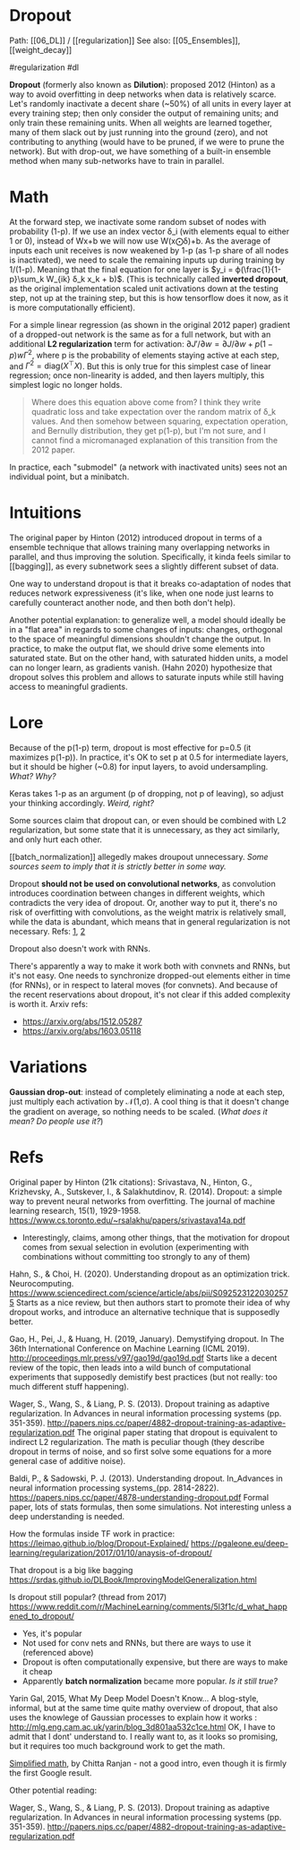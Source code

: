 # Dropout

Path: [[06_DL]] / [[regularization]]
See also: [[05_Ensembles]], [[weight_decay]]

#regularization #dl


**Dropout** (formerly also known as **Dilution**): proposed 2012 (Hinton) as a way to avoid overfitting in deep networks when data is relatively scarce. Let's randomly inactivate a decent share (~50%) of all units in every layer at every training step; then only consider the output of remaining units; and only train these remaining units. When all weights are learned together, many of them slack out by just running into the ground (zero), and not contributing to anything (would have to be pruned, if we were to prune the network). But with drop-out, we have something of a built-in ensemble method when many sub-networks have to train in parallel.

# Math

At the forward step, we inactivate some random subset of nodes with probability (1-p). If we use an index vector δ_i (with elements equal to either 1 or 0), instead of Wx+b we will now use W(x⨀δ)+b. As the average of inputs each unit receives is now weakened by 1-p (as 1-p share of all nodes is inactivated), we need to scale the remaining inputs up during training by 1/(1-p). Meaning that the final equation for one layer is $y_i = ϕ(\frac{1}{1-p}\sum_k W_{ik} δ_k x_k + b)$. (This is technically called **inverted dropout**, as the original implementation scaled unit activations down at the testing step, not up at the training step, but this is how tensorflow does it now, as it is more computationally efficient).

For a simple linear regression (as shown in the original 2012 paper) gradient of a dropped-out network is the same as for a full network, but with an additional **L2 regularization** term for activation: $∂J'/∂w = ∂J/∂w + p(1-p)wΓ^2$, where p is the probability of elements staying active at each step, and $Γ^2 = \text{diag} (X ^\top X)$. But this is only true for this simplest case of linear regression; once non-linearity is added, and then layers multiply, this simplest logic no longer holds.

> Where does this equation above come from? I think they write quadratic loss and take expectation over the random matrix of δ_k values. And then somehow between squaring, expectation operation, and Bernully distribution, they get p(1-p), but I'm not sure, and I cannot find a micromanaged explanation of this transition from the 2012 paper.

In practice, each "submodel" (a network with inactivated units) sees not an individual point, but a minibatch.

# Intuitions

The original paper by Hinton (2012) introduced dropout in terms of a ensemble technique that allows training many overlapping networks in parallel, and thus improving the solution. Specifically, it kinda feels similar to [[bagging]], as every subnetwork sees a slightly different subset of data.

One way to understand dropout is that it breaks co-adaptation of nodes that reduces network expressiveness (it's like, when one node just learns to carefully counteract another node, and then both don't help).

Another potential explanation: to generalize well, a model should ideally be in a "flat area" in regards to some changes of inputs: changes, orthogonal to the space of meaningful dimensions shouldn't change the output. In practice, to make the output flat, we should drive some elements into saturated state. But on the other hand, with saturated hidden units, a model can no longer learn, as gradients vanish. (Hahn 2020) hypothesize that dropout solves this problem and allows to saturate inputs while still having access to meaningful gradients.

# Lore

Because of the p(1-p) term, dropout is most effective for p=0.5 (it maximizes p(1-p)). In practice, it's OK to set p at 0.5 for intermediate layers, but it should be higher (~0.8) for input layers, to avoid undersampling. _What? Why?_

Keras takes 1-p as an argument (p of dropping, not p of leaving), so adjust your thinking accordingly. _Weird, right?_

Some sources claim that dropout can, or even should be combined with L2 regularization, but some state that it is unnecessary, as they act similarly, and only hurt each other.

[[batch_normalization]] allegedly makes droupout unnecessary. _Some sources seem to imply that it is strictly better in some way._

Dropout **should not be used on convolutional networks**, as convolution introduces coordination between changes in different weights, which contradicts the very idea of dropout. Or, another way to put it, there's no risk of overfitting with convolutions, as the weight matrix is relatively small, while the data is abundant, which means that in general regularization is not necessary. Refs: [1](https://towardsdatascience.com/dropout-on-convolutional-layers-is-weird-5c6ab14f19b2), [2](https://www.kdnuggets.com/2018/09/dropout-convolutional-networks.html)

Dropout also doesn't work with RNNs. 

There's apparently a way to make it work both with convnets and RNNs, but it's not easy. One needs to synchronize dropped-out elements either in time (for RNNs), or in respect to lateral moves (for convnets). And because of the recent reservations about dropout, it's not clear if this added complexity is worth it. Arxiv refs:
* https://arxiv.org/abs/1512.05287
* https://arxiv.org/abs/1603.05118

# Variations

**Gaussian drop-out**: instead of completely eliminating a node at each step, just multiply each activation by 𝒩(1,σ). A cool thing is that it doesn't change the gradient on average, so nothing needs to be scaled. (_What does it mean? Do people use it?_)

# Refs

Original paper by Hinton (21k citations):
Srivastava, N., Hinton, G., Krizhevsky, A., Sutskever, I., & Salakhutdinov, R. (2014). Dropout: a simple way to prevent neural networks from overfitting. The journal of machine learning research, 15(1), 1929-1958. https://www.cs.toronto.edu/~rsalakhu/papers/srivastava14a.pdf
* Interestingly, claims, among other things, that the motivation for dropout comes from sexual selection in evolution (experimenting with combinations without committing too strongly to any of them)

Hahn, S., & Choi, H. (2020). Understanding dropout as an optimization trick. Neurocomputing.
https://www.sciencedirect.com/science/article/abs/pii/S0925231220302575
Starts as a nice review, but then authors start to promote their idea of why dropout works, and introduce an alternative technique that is supposedly better.

Gao, H., Pei, J., & Huang, H. (2019, January). Demystifying dropout. In The 36th International Conference on Machine Learning (ICML 2019).
http://proceedings.mlr.press/v97/gao19d/gao19d.pdf
Starts like a decent review of the topic, then leads into a wild bunch of computational experiments that supposedly demistify best practices (but not really: too much different stuff happening).

Wager, S., Wang, S., & Liang, P. S. (2013). Dropout training as adaptive regularization. In Advances in neural information processing systems (pp. 351-359).
http://papers.nips.cc/paper/4882-dropout-training-as-adaptive-regularization.pdf
The original paper stating that dropout is equivalent to indirect L2 regularization. The math is peculiar though (they describe dropout in terms of noise, and so first solve some equations for a more general case of additive noise).

Baldi, P., & Sadowski, P. J. (2013). Understanding dropout. In_Advances in neural information processing systems_(pp. 2814-2822).
https://papers.nips.cc/paper/4878-understanding-dropout.pdf
Formal paper, lots of stats formulas, then some simulations. Not interesting unless a deep understanding is needed.

How the formulas inside TF work in practice:
https://leimao.github.io/blog/Dropout-Explained/
https://pgaleone.eu/deep-learning/regularization/2017/01/10/anaysis-of-dropout/

That dropout is a big like bagging
https://srdas.github.io/DLBook/ImprovingModelGeneralization.html

Is dropout still popular? (thread from 2017)
https://www.reddit.com/r/MachineLearning/comments/5l3f1c/d_what_happened_to_dropout/
* Yes, it's popular
* Not used for conv nets and RNNs, but there are ways to use it (referenced above)
* Dropout is often computationally expensive, but there are ways to make it cheap
* Apparently **batch normalization** became more popular. _Is it still true?_

Yarin Gal, 2015, What My Deep Model Doesn't Know… A blog-style, informal, but at the same time quite mathy overview of dropout, that also uses the knowlege of Gaussian processes to explain how it works :\
http://mlg.eng.cam.ac.uk/yarin/blog_3d801aa532c1ce.html
OK, I have to admit that I dont' understand to. I really want to, as it looks so promising, but it requires too much background work to get the math.

[Simplified math](https://towardsdatascience.com/simplified-math-behind-dropout-in-deep-learning-6d50f3f47275), by Chitta Ranjan - not a good intro, even though it is firmly the first Google result.

Other potential reading:

Wager, S., Wang, S., & Liang, P. S. (2013). Dropout training as adaptive regularization. In Advances in neural information processing systems (pp. 351-359).
http://papers.nips.cc/paper/4882-dropout-training-as-adaptive-regularization.pdf